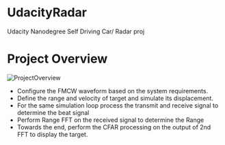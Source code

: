 # UdacityRadar
Udacity Nanodegree Self Driving Car/ Radar proj


# Project Overview
![ProjectOverview](https://user-images.githubusercontent.com/51704629/66046436-afc42800-e560-11e9-8b32-caa1f222c5f6.png)

* Configure the FMCW waveform based on the system requirements.
* Define the range and velocity of target and simulate its displacement.
* For the same simulation loop process the transmit and receive signal to determine the beat signal
* Perform Range FFT on the received signal to determine the Range
* Towards the end, perform the CFAR processing on the output of 2nd FFT to display the target.
